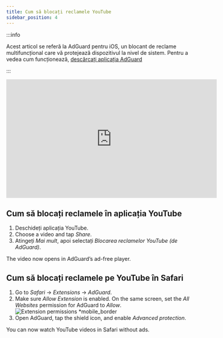 ```yaml
---
title: Cum să blocați reclamele YouTube
sidebar_position: 4
---
```


:::info

Acest articol se referă la AdGuard pentru iOS, un blocant de reclame multifuncțional care vă protejează dispozitivul la nivel de sistem. Pentru a vedea cum funcționează, [descărcați aplicația AdGuard](https://agrd.io/download-kb-adblock)

:::  

<iframe width="560" height="315" class="youtube-video" src="https://www.youtube-nocookie.com/embed/YW9Ojcm1Gkg" title="Player video YouTube" frameborder="0" allow="accelerometer; autoplay; clipboard-write; encrypted-media; gyroscope; picture-in-picture" allowfullscreen></iframe>

## Cum să blocați reclamele în aplicația YouTube

1. Deschideți aplicația YouTube.
1. Choose a video and tap *Share*.
1. Atingeți *Mai mult*, apoi selectați *Blocarea reclamelor YouTube (de AdGuard)*.

The video now opens in AdGuard’s ad-free player.

## Cum să blocați reclamele pe YouTube în Safari

1. Go to *Safari* → *Extensions* → *AdGuard*.
1. Make sure *Allow Extension* is enabled. On the same screen, set the *All Websites* permission for AdGuard to *Allow*. ![Extension permissions *mobile_border](https://cdn.adtidy.org/content/kb/ad_blocker/iOS/extensions_allow.jpg)
1. Open AdGuard, tap the shield icon, and enable *Advanced protection*.

You can now watch YouTube videos in Safari without ads.
